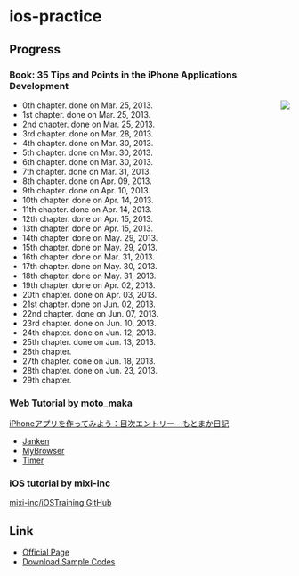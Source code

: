 ios-practice
============

## Progress

### Book: 35 Tips and Points in the iPhone Applications Development

<img align="right" src="http://www.shuwasystem.co.jp/products/7980img/3323/a.jpg"></img>

-  0th chapter. done on Mar. 25, 2013.
-  1st chapter. done on Mar. 25, 2013.
-  2nd chapter. done on Mar. 25, 2013.
-  3rd chapter. done on Mar. 28, 2013.
-  4th chapter. done on Mar. 30, 2013.
-  5th chapter. done on Mar. 30, 2013.
-  6th chapter. done on Mar. 30, 2013.
-  7th chapter. done on Mar. 31, 2013.
-  8th chapter. done on Apr. 09, 2013.
-  9th chapter. done on Apr. 10, 2013.
- 10th chapter. done on Apr. 14, 2013.
- 11th chapter. done on Apr. 14, 2013.
- 12th chapter. done on Apr. 15, 2013.
- 13th chapter. done on Apr. 15, 2013.
- 14th chapter. done on May. 29, 2013.
- 15th chapter. done on May. 29, 2013.
- 16th chapter. done on Mar. 31, 2013.
- 17th chapter. done on May. 30, 2013.
- 18th chapter. done on May. 31, 2013.
- 19th chapter. done on Apr. 02, 2013.
- 20th chapter. done on Apr. 03, 2013.
- 21st chapter. done on Jun. 02, 2013.
- 22nd chapter. done on Jun. 07, 2013.
- 23rd chapter. done on Jun. 10, 2013.
- 24th chapter. done on Jun. 12, 2013.
- 25th chapter. done on Jun. 13, 2013.
- 26th chapter.
- 27th chapter. done on Jun. 18, 2013.
- 28th chapter. done on Jun. 23, 2013.
- 29th chapter. 

### Web Tutorial by moto\_maka

[iPhoneアプリを作ってみよう：目次エントリー - もとまか日記](http://d.hatena.ne.jp/moto_maka/20081118/1226953067)

- [Janken](./janken)
- [MyBrowser](./MyBrowser)
- [Timer](./Timer)

### iOS tutorial by mixi-inc

[mixi-inc/iOSTraining GitHub](https://github.com/mixi-inc/iOSTraining)

## Link

- [Official Page](http://www.shuwasystem.co.jp/products/7980html/3323.html)
- [Download Sample Codes](http://www.shuwasystem.co.jp/support/7980html/3323.html)
